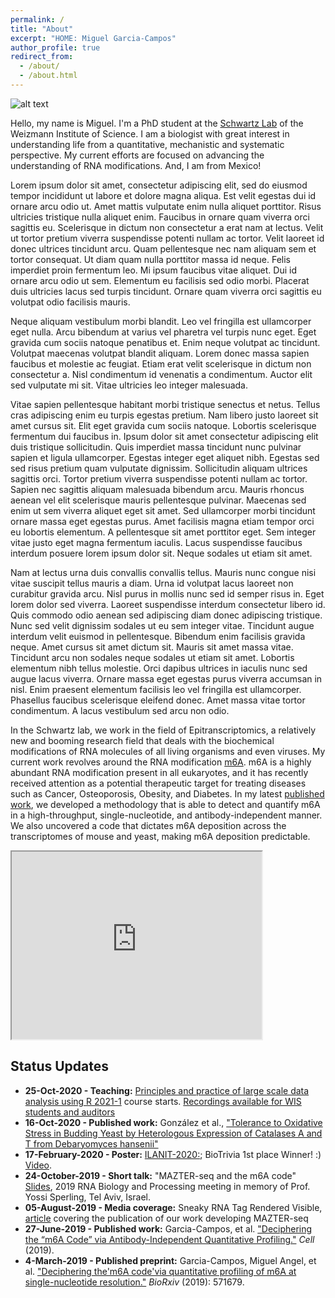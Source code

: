 ```yaml
---
permalink: /
title: "About"
excerpt: "HOME: Miguel Garcia-Campos"
author_profile: true
redirect_from: 
  - /about/
  - /about.html
---
```


![alt text](images/topCover.jpg "Makhtesh Ramon Crater")

Hello, my name is Miguel. I'm a PhD student at the [Schwartz Lab](http://www.weizmann.ac.il/molgen/Schwartz/) of the Weizmann Institute of Science. I am a biologist with great interest in understanding life from a quantitative, mechanistic and systematic perspective. My current efforts are focused on advancing the understanding of RNA modifications. And, I am from Mexico!

Lorem ipsum dolor sit amet, consectetur adipiscing elit, sed do eiusmod tempor incididunt ut labore et dolore magna aliqua. Est velit egestas dui id ornare arcu odio ut. Amet mattis vulputate enim nulla aliquet porttitor. Risus ultricies tristique nulla aliquet enim. Faucibus in ornare quam viverra orci sagittis eu. Scelerisque in dictum non consectetur a erat nam at lectus. Velit ut tortor pretium viverra suspendisse potenti nullam ac tortor. Velit laoreet id donec ultrices tincidunt arcu. Quam pellentesque nec nam aliquam sem et tortor consequat. Ut diam quam nulla porttitor massa id neque. Felis imperdiet proin fermentum leo. Mi ipsum faucibus vitae aliquet. Dui id ornare arcu odio ut sem. Elementum eu facilisis sed odio morbi. Placerat duis ultricies lacus sed turpis tincidunt. Ornare quam viverra orci sagittis eu volutpat odio facilisis mauris.

Neque aliquam vestibulum morbi blandit. Leo vel fringilla est ullamcorper eget nulla. Arcu bibendum at varius vel pharetra vel turpis nunc eget. Eget gravida cum sociis natoque penatibus et. Enim neque volutpat ac tincidunt. Volutpat maecenas volutpat blandit aliquam. Lorem donec massa sapien faucibus et molestie ac feugiat. Etiam erat velit scelerisque in dictum non consectetur a. Nisl condimentum id venenatis a condimentum. Auctor elit sed vulputate mi sit. Vitae ultricies leo integer malesuada.

Vitae sapien pellentesque habitant morbi tristique senectus et netus. Tellus cras adipiscing enim eu turpis egestas pretium. Nam libero justo laoreet sit amet cursus sit. Elit eget gravida cum sociis natoque. Lobortis scelerisque fermentum dui faucibus in. Ipsum dolor sit amet consectetur adipiscing elit duis tristique sollicitudin. Quis imperdiet massa tincidunt nunc pulvinar sapien et ligula ullamcorper. Egestas integer eget aliquet nibh. Egestas sed sed risus pretium quam vulputate dignissim. Sollicitudin aliquam ultrices sagittis orci. Tortor pretium viverra suspendisse potenti nullam ac tortor. Sapien nec sagittis aliquam malesuada bibendum arcu. Mauris rhoncus aenean vel elit scelerisque mauris pellentesque pulvinar. Maecenas sed enim ut sem viverra aliquet eget sit amet. Sed ullamcorper morbi tincidunt ornare massa eget egestas purus. Amet facilisis magna etiam tempor orci eu lobortis elementum. A pellentesque sit amet porttitor eget. Sem integer vitae justo eget magna fermentum iaculis. Lacus suspendisse faucibus interdum posuere lorem ipsum dolor sit. Neque sodales ut etiam sit amet.

Nam at lectus urna duis convallis convallis tellus. Mauris nunc congue nisi vitae suscipit tellus mauris a diam. Urna id volutpat lacus laoreet non curabitur gravida arcu. Nisl purus in mollis nunc sed id semper risus in. Eget lorem dolor sed viverra. Laoreet suspendisse interdum consectetur libero id. Quis commodo odio aenean sed adipiscing diam donec adipiscing tristique. Nunc sed velit dignissim sodales ut eu sem integer vitae. Tincidunt augue interdum velit euismod in pellentesque. Bibendum enim facilisis gravida neque. Amet cursus sit amet dictum sit. Mauris sit amet massa vitae. Tincidunt arcu non sodales neque sodales ut etiam sit amet. Lobortis elementum nibh tellus molestie. Orci dapibus ultrices in iaculis nunc sed augue lacus viverra. Ornare massa eget egestas purus viverra accumsan in nisl. Enim praesent elementum facilisis leo vel fringilla est ullamcorper. Phasellus faucibus scelerisque eleifend donec. Amet massa vitae tortor condimentum. A lacus vestibulum sed arcu non odio.


In the Schwartz lab, we work in the field of Epitranscriptomics, a relatively new and booming research field that deals with the biochemical modifications of RNA molecules of all living organisms and even viruses. My current work revolves around the RNA modification [m6A](https://en.wikipedia.org/wiki/N6-Methyladenosine). m6A is a highly abundant RNA modification present in all eukaryotes, and it has recently received attention as a potential therapeutic target for treating diseases such as Cancer, Osteoporosis, Obesity, and Diabetes. In my latest [published work](https://www.cell.com/cell/fulltext/S0092-8674(19)30676-2), we developed a methodology that is able to detect and quantify m6A in a high-throughput, single-nucleotide, and antibody-independent manner. We also uncovered a code that dictates m6A deposition across the transcriptomes of mouse and yeast, making m6A deposition predictable.

<iframe src="https://mdn-samples.mozilla.org/snippets/html/iframe-simple-contents.html" title="iframe Example 1" width="400" height="300">
  <p>Your browser does not support iframes.</p>
</iframe>

## Status Updates

* **25-Oct-2020 - Teaching:** [Principles and practice of large scale data analysis using R 2021-1](https://angelcampos.github.io/teaching/2021-Rcourse) course starts. [Recordings available for WIS students and auditors](https://weizmann.cloud.panopto.eu/Panopto/Pages/Sessions/List.aspx#folderID=%225b1109c5-94da-4bfe-8b62-ac5e005fd3d9%22)
* **16-Oct-2020 - Published work:** González et al., ["Tolerance to Oxidative Stress in Budding Yeast by Heterologous Expression of Catalases A and T from Debaryomyces hansenii"](https://link.springer.com/article/10.1007/s00284-020-02237-3)
* **17-February-2020 - Poster:** [ILANIT-2020:](https://bit.ly/ilanitPoster); BioTrivia 1st place Winner! :) [Video](https://youtu.be/iZH_RLJXDh0).
* **24-October-2019 - Short talk:** "MAZTER-seq and the m6A code" [Slides](http://bit.ly/IsraelRNA_2019_shortTalk), 2019 RNA Biology and Processing meeting in memory of Prof. Yossi Sperling, Tel Aviv, Israel.
* **05-August-2019 - Media coverage:** Sneaky RNA Tag Rendered Visible, [article](https://wis-wander.weizmann.ac.il/life-sciences/sneaky-rna-tag-rendered-visible) covering the publication of our work developing MAZTER-seq
* **27-June-2019 - Published work:** Garcia-Campos, et al. ["Deciphering the “m6A Code” via Antibody-Independent Quantitative Profiling."](https://www.cell.com/cell/fulltext/S0092-8674(19)30676-2) *Cell* (2019).
* **4-March-2019 - Published preprint:** Garcia-Campos, Miguel Angel, et al. ["Deciphering the'm6A code'via quantitative profiling of m6A at single-nucleotide resolution."](https://www.biorxiv.org/content/10.1101/571679v1) *BioRxiv* (2019): 571679.
